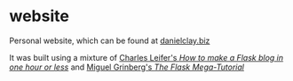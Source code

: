 # website
Personal website, which can be found at [danielclay.biz](http://www.danielclay.biz)

It was built using a mixture of [Charles Leifer's *How to make a Flask blog in one hour or less*](http://charlesleifer.com/blog/how-to-make-a-flask-blog-in-one-hour-or-less/) and [Miguel Grinberg's *The Flask Mega-Tutorial*](https://blog.miguelgrinberg.com/post/the-flask-mega-tutorial-part-i-hello-world)